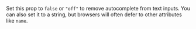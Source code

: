 Set this prop to `false` or `"off"` to remove autocomplete from text inputs. You can also set it to a string, but browsers will often defer to other attributes like `name`. 
